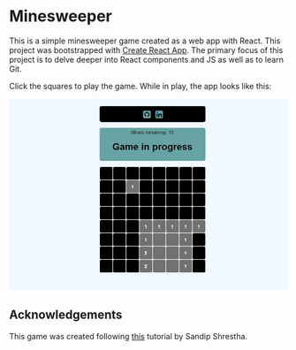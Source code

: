 # Minesweeper

This is a simple minesweeper game created as a web app with React. This project was bootstrapped with [Create React App](https://github.com/facebook/create-react-app). The primary focus of this project is to delve deeper into React components and JS as well as to learn Git.

Click the squares to play the game.  While in play, the app looks like this:

![screenshot](https://github.com/keeganosler/minesweeper/blob/master/game.JPG)

## Acknowledgements

This game was created following [this](https://codeburst.io/learning-react-js-by-building-a-minesweeper-game-ced9d41560ed) tutorial by Sandip Shrestha.


